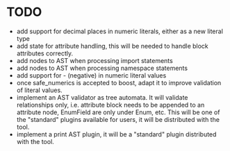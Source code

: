 # TODO

- add support for decimal places in numeric literals, either as a new literal type 
- add state for attribute handling, this will be needed to handle block attributes correctly. 
- add nodes to AST when processing import statements
- add nodes to AST when processing namespace statements
- add support for - (negative) in numeric literal values
- once safe_numerics is accepted to boost, adapt it to improve validation of literal values.
- implement an AST validator as tree automata. It will validate relationships only, i.e. attribute block needs to be appended to an attribute node, EnumField are only under Enum, etc. This will be one of the "standard" plugins available for users, it will be distributed with the tool.
- implement a print AST plugin, it will be a "standard" plugin distributed with the tool.